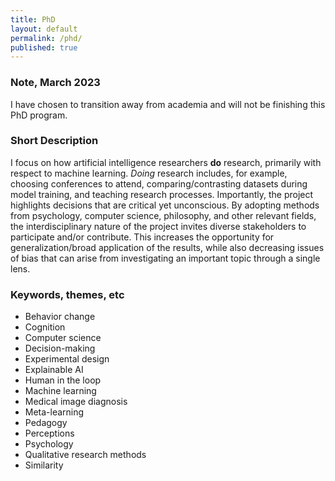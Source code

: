 ```yaml
---
title: PhD
layout: default
permalink: /phd/
published: true
---
```

### Note, March 2023 ###

I have chosen to transition away from academia and will not be finishing this PhD program.


### Short Description ###


I focus on how artificial intelligence researchers **do** research, primarily with respect to machine learning. *Doing* research includes, for example, choosing conferences to attend, comparing/contrasting datasets during model training, and teaching research processes. Importantly, the project highlights decisions that are critical yet unconscious. By adopting methods from psychology, computer science, philosophy, and other relevant fields, the interdisciplinary nature of the project invites diverse stakeholders to participate and/or contribute. This increases the opportunity for generalization/broad application of the results, while also decreasing issues of bias that can arise from investigating an important topic through a single lens.



### Keywords, themes, etc ###

* Behavior change
* Cognition
* Computer science
* Decision-making
* Experimental design
* Explainable AI
* Human in the loop
* Machine learning
* Medical image diagnosis
* Meta-learning
* Pedagogy
* Perceptions
* Psychology
* Qualitative research methods
* Similarity